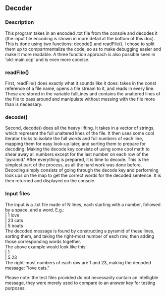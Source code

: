 ## Decoder  
### Description  
This program takes in an encoded .txt file from the console and decodes it (the input file encoding is shown in more detail at the bottom of this doc). This is done using two functions: decode() and readFile(). 
I chose to split them up to compartmentalize the code, so as to make debugging easier and make it more readable. A three function approach 
is also possible seen in 'old-main.ccp' and is even more concise.  

### readFile()  
First, readFile() does exactly what it sounds like it does: takes in the const reference of a file name, opens a file stream to it, 
and reads in every line. These are stored in the variable fullLines and contains the unaltered lines of the file to pass around and 
manipulate without messing with the file more than is necessary.  

### decode()  
Second, decode() does all the heavy lifting. It takes in a vector of strings, which represent the full unaltered lines of the file. 
It then uses some cool iterator tricks to isolate the full words and full numbers of each line, mapping them for easy look-up later, 
and sorting them to prepare for decoding. Making the decode key consists of using some cool math to shear away all numbers except for 
the last number on each row of the 'pyramid.' After everything is prepared, it is time to decode. This is the simplest part of the process, 
as all the hard work was done before. Decoding simply consists of going through the decode key and performing look ups on the map to 
get the correct words for the decoded sentence. It is then returned and displayed on the console.  

### Input files  
The input is a .txt file made of N lines, each starting with a number, followed by a space, and a word.
E.g.:  
|   1 love  
|   23 cats  
|   5 boats  
The decoded message is found by constructing a pyramid of these lines, sorting them, and taking the right-most number of each row, then adding those corresponding words together.  
The above example would look like this:  
|     1  
|   5  23  
The right-most numbers of each row are 1 and 23, making the decoded message: "love cats."

Please note: the test files provided do not necessarily contain an intelligble message, they were merely used to compare to an answer key for testing purposes.
